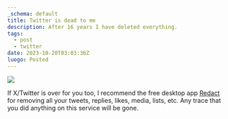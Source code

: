 ```yaml
---
_schema: default
title: Twitter is dead to me
description: After 16 years I have deleted everything.
tags:
  - post
  - twitter
date: 2023-10-20T03:03:36Z
luogo: Posted
---
```

![](/img/twitter-dead.png)

If X/Twitter is over for you too, I recommend the free desktop app&nbsp;<a target="_blank" rel="noopener" href="https://redact.dev/">Redact</a> for removing all your tweets, replies, likes, media, lists, etc. Any trace that you did anything on this service will be gone.&nbsp;